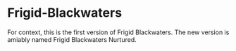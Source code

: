 # Frigid-Blackwaters

For context, this is the first version of Frigid Blackwaters. The new version is amiably named Frigid Blackwaters Nurtured. 
